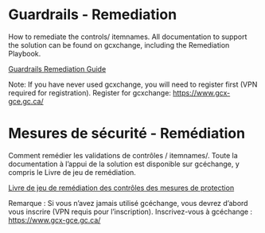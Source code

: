 # Guardrails - Remediation

How to remediate the controls/ itemnames. 
All documentation to support the solution can be found on gcxchange, including the Remediation Playbook. 

[Guardrails Remediation Guide](https://gcxgce.sharepoint.com/teams/10001628/Shared%20Documents/Forms/AllItems.aspx?id=%2Fteams%2F10001628%2FShared%20Documents%2FGeneral%2FAzure%20CaC%20%2D%20Guardrail%20Controls%20Remediation%20Guide&p=true&ga=1)

Note: If you have never used gcxchange, you will need to register first (VPN required for registration). Register for gcxchange: https://www.gcx-gce.gc.ca/ 


# Mesures de sécurité - Remédiation

Comment remédier les validations de contrôles / itemnames/. Toute la documentation à l’appui de la solution est disponible sur gcéchange, y compris le Livre de jeu de remédiation.

[Livre de jeu de remédiation des contrôles des mesures de protection](https://gcxgce.sharepoint.com/teams/10001628/Shared%20Documents/Forms/AllItems.aspx?id=%2Fteams%2F10001628%2FShared%20Documents%2FGeneral%2FAzure%20CaC%20%2D%20Guardrail%20Controls%20Remediation%20Guide&p=true&ga=1)

Remarque : Si vous n’avez jamais utilisé gcéchange, vous devrez d’abord vous inscrire (VPN requis pour l’inscription). Inscrivez-vous à gcéchange : https://www.gcx-gce.gc.ca/
